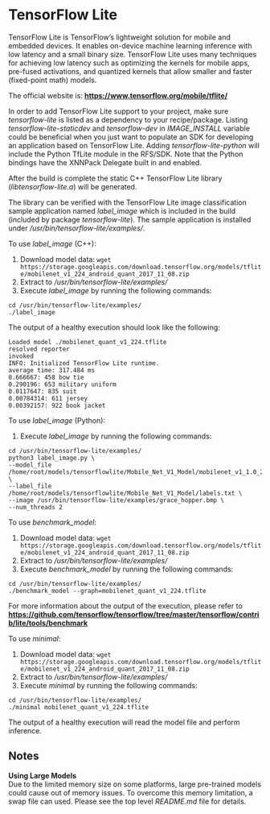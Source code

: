 # TensorFlow Lite

TensorFlow Lite is TensorFlow’s lightweight solution for mobile and embedded
devices. It enables on-device machine learning inference with low latency and
a small binary size. TensorFlow Lite uses many techniques for achieving low
latency such as optimizing the kernels for mobile apps, pre-fused activations,
and quantized kernels that allow smaller and faster (fixed-point math) models.


The official website is:
**https://www.tensorflow.org/mobile/tflite/**


In order to add TensorFlow Lite support to your project, make sure
*tensorflow-lite* is listed as a dependency to your recipe/package.
Listing *tensorflow-lite-staticdev* and *tensorflow-dev* in *IMAGE\_INSTALL*
variable could be beneficial when you just want to populate an SDK for
developing an application based on TensorFlow Lite. Adding
*tensorflow-lite-python* will include the Python TfLite module in
the RFS/SDK. Note that the Python bindings have the XNNPack Delegate
built in and enabled.


After the build is complete the static C++ TensorFlow Lite library
(*libtensorflow-lite.a*) will be generated.


The library can be verified with the TensorFlow Lite image classification sample
application named *label_image* which is included in the build (included by
package *tensorflow-lite*). The sample application is installed under
*/usr/bin/tensorflow-lite/examples/*.


To use *label_image* (C++):
1. Download model data:
`wget https://storage.googleapis.com/download.tensorflow.org/models/tflite/mobilenet_v1_224_android_quant_2017_11_08.zip`
2. Extract to */usr/bin/tensorflow-lite/examples/*
3. Execute  *label_image* by running the following commands:
```
cd /usr/bin/tensorflow-lite/examples/
./label_image
```


The output of a healthy execution should look like the following:
```
Loaded model ./mobilenet_quant_v1_224.tflite
resolved reporter
invoked
INFO: Initialized TensorFlow Lite runtime.
average time: 317.484 ms
0.666667: 458 bow tie
0.290196: 653 military uniform
0.0117647: 835 suit
0.00784314: 611 jersey
0.00392157: 922 book jacket
```

To use *label_image* (Python):
1. Execute *label_image* by running the following commands:
```
cd /usr/bin/tensorflow-lite/examples/
python3 label_image.py \
--model_file /home/root/models/tensorflowlite/Mobile_Net_V1_Model/mobilenet_v1_1.0_224_quant.tflite \
--label_file /home/root/models/tensorflowlite/Mobile_Net_V1_Model/labels.txt \
--image /usr/bin/tensorflow-lite/examples/grace_hopper.bmp \
--num_threads 2
```

To use *benchmark_model*:
1. Download model data:
`wget https://storage.googleapis.com/download.tensorflow.org/models/tflite/mobilenet_v1_224_android_quant_2017_11_08.zip`
2. Extract to */usr/bin/tensorflow-lite/examples/*
3. Execute  *benchmark_model* by running the following commands:
```
cd /usr/bin/tensorflow-lite/examples/
./benchmark_model --graph=mobilenet_quant_v1_224.tflite
```


For more information about the output of the execution, please refer to
**https://github.com/tensorflow/tensorflow/tree/master/tensorflow/contrib/lite/tools/benchmark**


To use *minimal*:
1. Download model data:
`wget https://storage.googleapis.com/download.tensorflow.org/models/tflite/mobilenet_v1_224_android_quant_2017_11_08.zip`
2. Extract to */usr/bin/tensorflow-lite/examples/*
3. Execute  *minimal* by running the following commands:
```
cd /usr/bin/tensorflow-lite/examples/
./minimal mobilenet_quant_v1_224.tflite
```


The output of a healthy execution will read the model file and perform
inference.


## Notes ##
**Using Large Models**\
Due to the limited memory size on some platforms, large pre-trained models could
cause out of memory issues. To overcome this memory limitation, a swap file can
used. Please see the top level *README.md* file for details.

